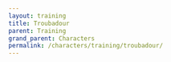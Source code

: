 ```yaml
---
layout: training
title: Troubadour
parent: Training
grand_parent: Characters
permalink: /characters/training/troubadour/
---
```

